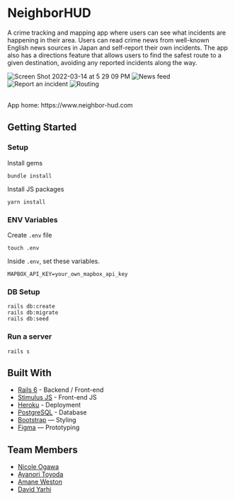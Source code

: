 # NeighborHUD

A crime tracking and mapping app where users can see what incidents are happening in their area. Users can read crime news from well-known English news sources in Japan and self-report their own incidents. The app also has a directions feature that allows users to find the safest route to a given destination, avoiding any reported incidents along the way.

![Screen Shot 2022-03-14 at 5 29 09 PM](https://user-images.githubusercontent.com/94948064/158133831-34f57c26-9873-43aa-b5d7-b56e27f0aea1.png) ![News feed](https://user-images.githubusercontent.com/94948064/158133027-d097f797-4baf-42c8-918c-b016c6c21583.png) ![Report an incident](https://user-images.githubusercontent.com/94948064/158133048-57b1bb41-bdc2-4af4-9dd1-f79f6ca49e60.png) ![Routing](https://user-images.githubusercontent.com/94948064/158133071-ae5d32c5-776b-414e-85f1-e88458052d23.png)

<br>
App home: https://www.neighbor-hud.com
   
## Getting Started
### Setup

Install gems
```
bundle install
```
Install JS packages
```
yarn install
```

### ENV Variables
Create `.env` file
```
touch .env
```
Inside `.env`, set these variables. 
```
MAPBOX_API_KEY=your_own_mapbox_api_key
```

### DB Setup
```
rails db:create
rails db:migrate
rails db:seed
```

### Run a server
```
rails s
```

## Built With
- [Rails 6](https://guides.rubyonrails.org/) - Backend / Front-end
- [Stimulus JS](https://stimulus.hotwired.dev/) - Front-end JS
- [Heroku](https://heroku.com/) - Deployment
- [PostgreSQL](https://www.postgresql.org/) - Database
- [Bootstrap](https://getbootstrap.com/) — Styling
- [Figma](https://www.figma.com) — Prototyping

## Team Members
- [Nicole Ogawa](https://github.com/nogawa11/)
- [Ayanori Toyoda](https://github.com/AyanorII/)
- [Amane Weston](https://github.com/AmaneWeston/)
- [David Yarhi](https://github.com/policiacaro/)
